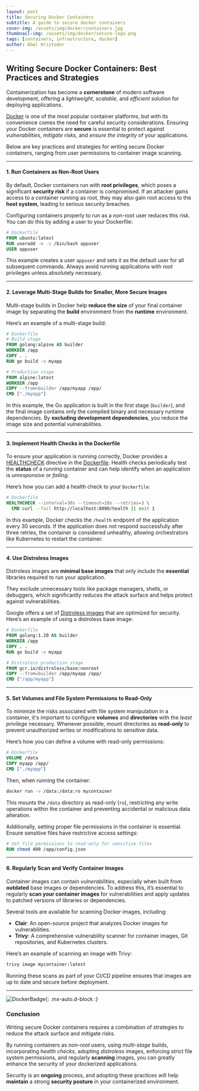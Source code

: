 ```yaml
---
layout: post
title: Securing Docker Containers
subtitle: A guide to secure docker containers
cover-img: /assets/img/docker/containers.jpg
thumbnail-img: /assets/img/docker/secure-logo.png
tags: [containers, infrastructure, docker]
author: Abel Hristodor
---
```


## Writing Secure Docker Containers: Best Practices and Strategies

Containerization has become a **cornerstone** of modern software development, offering a *lightweight*, *scalable*, and *efficient* solution for deploying applications.

[Docker](https://www.docker.com/) is one of the most popular container platforms, but with its convenience comes the need for careful security considerations. Ensuring your Docker containers are **secure** is essential to protect against *vulnerabilities*, *mitigate risks*, and *ensure the integrity* of your applications.

Below are key practices and strategies for writing secure Docker containers, ranging from user permissions to container image scanning.

---

#### 1. **Run Containers as Non-Root Users**

By default, Docker containers run with **root privileges**, which poses a significant **security risk** if a container is compromised. If an attacker gains access to a container running as root, they may also gain root access to the **host system**, leading to serious security breaches.

Configuring containers properly to run as a non-root user reduces this risk.
You can do this by adding a user to your Dockerfile:

```dockerfile
# Dockerfile
FROM ubuntu:latest
RUN useradd -m -s /bin/bash appuser
USER appuser
```

This example creates a user `appuser` and sets it as the default user for all subsequent commands. Always avoid running applications with root privileges unless absolutely necessary.

---

#### 2. **Leverage Multi-Stage Builds for Smaller, More Secure Images**

Multi-stage builds in Docker help **reduce the size** of your final container image by separating the **build** environment from the **runtime** environment.

Here’s an example of a multi-stage build:

```dockerfile
# Dockerfile
# Build stage
FROM golang:alpine AS builder
WORKDIR /app
COPY . .
RUN go build -o myapp

# Production stage
FROM alpine:latest
WORKDIR /app
COPY --from=builder /app/myapp /app/
CMD ["./myapp"]
```

In this example, the Go application is built in the first stage (`builder`), and the final image contains only the compiled binary and necessary runtime dependencies. By **excluding development dependencies**, you reduce the image size and potential vulnerabilities.

---

#### 3. **Implement Health Checks in the Dockerfile**

To ensure your application is running correctly, Docker provides a [HEALTHCHECK](https://docs.docker.com/reference/dockerfile/#healthcheck) directive in the [Dockerfile](https://docs.docker.com/reference/dockerfile/). Health checks periodically test the **status** of a running container and can help identify when an application is *unresponsive* or *failing*.

Here’s how you can add a health check to your `Dockerfile`:

```dockerfile
# Dockerfile
HEALTHCHECK --interval=30s --timeout=10s --retries=3 \
  CMD curl --fail http://localhost:8080/health || exit 1
```

In this example, Docker checks the `/health` endpoint of the application every 30 seconds. If the application does not respond successfully after three retries, the container is considered unhealthy, allowing orchestrators like Kubernetes to restart the container.

---

#### 4. **Use Distroless Images**

Distroless images are **minimal base images** that only include the **essential** libraries required to run your application.

They exclude unnecessary tools like package managers, shells, or debuggers, which significantly reduces the attack surface and helps protect against vulnerabilities.

Google offers a set of [Distroless images](https://github.com/GoogleContainerTools/distroless) that are optimized for security. Here’s an example of using a distroless base image:

```dockerfile
# Dockerfile
FROM golang:1.20 AS builder
WORKDIR /app
COPY . .
RUN go build -o myapp

# Distroless production stage
FROM gcr.io/distroless/base:nonroot
COPY --from=builder /app/myapp /app/
CMD ["/app/myapp"]
```

---

#### 5. **Set Volumes and File System Permissions to Read-Only**

To minimize the risks associated with file system manipulation in a container, it's important to configure **volumes** and **directories** with the *least privilege* necessary. Whenever possible, mount directories as **read-only** to prevent unauthorized writes or modifications to sensitive data.

Here’s how you can define a volume with read-only permissions:

```dockerfile
# Dockerfile
VOLUME /data
COPY myapp /app/
CMD ["./myapp"]
```

Then, when running the container:

```bash
docker run -v /data:/data:ro mycontainer
```

This mounts the `/data` directory as read-only (`ro`), restricting any write operations within the container and preventing accidental or malicious data alteration.

Additionally, setting proper file permissions in the container is essential. Ensure sensitive files have restrictive access settings:

```dockerfile
# Set file permissions to read-only for sensitive files
RUN chmod 400 /app/config.json
```

---

#### 6. **Regularly Scan and Verify Container Images**

Container images can contain *vulnerabilities*, especially when built from **outdated** base images or dependencies. To address this, it’s essential to regularly **scan your container images** for vulnerabilities and apply updates to patched versions of libraries or dependencies.

Several tools are available for scanning Docker images, including:

- **Clair**: An open-source project that analyzes Docker images for vulnerabilities.
- **Trivy**: A comprehensive vulnerability scanner for container images, Git repositories, and Kubernetes clusters.

Here’s an example of scanning an image with Trivy:

```bash
trivy image mycontainer:latest
```

Running these scans as part of your CI/CD pipeline ensures that images are up to date and secure before deployment.

---

![DockerBadge](https://iamnorte.com/assets/img/docker/secure-logo.png){: .mx-auto.d-block :}

### Conclusion

Writing secure Docker containers requires a combination of strategies to reduce the attack surface and mitigate risks.

By running containers as *non-root* users, using *multi-stage* builds, incorporating *health checks*, adopting *distroless* images, enforcing strict file system permissions, and regularly **scanning** images, you can greatly enhance the security of your dockerized applications.

Security is an **ongoing** process, and adopting these practices will help **maintain** a strong **security posture** in your containerized environment.
